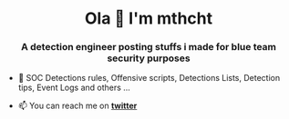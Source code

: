 <h1 align="center">Ola 👋 I'm mthcht</h1>
<h3 align="center">A detection engineer posting stuffs i made for blue team security purposes</h3>

- 📝 SOC Detections rules, Offensive scripts, Detections Lists, Detection tips, Event Logs and others ...  

- 📫 You can reach me on **[twitter](https://twitter.com/mthcht)**
